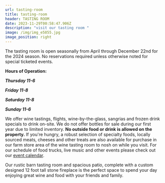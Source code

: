 ```yaml
---
url: tasting-room
title: tasting-room
header: TASTING ROOM
date: 2023-11-29T00:58:47.906Z
description: "visit our tasting room "
image: /img/img_e5855.jpg
image_position: right
---
```

The tasting room is open seasonally from April through December 22nd for the 2024 season. No reservations required unless otherwise noted for special ticketed events.

**Hours of Operation:**

***Thursday 11-6***

***Friday 11-8***

***Saturday 11-8***

***Sunday 11-6***

We offer wine tastings, flights, wine-by-the-glass, sangrias and frozen drink specials to drink on-site. We do not offer bottles for sale during our first year due to limited inventory.  **No outside food or drink is allowed on the property.** If you're hungry, a robust selection of specialty foods, locally sourced meats, cheeses and other treats are also available for purchase in our farm store area of the wine tasting room to nosh on while you visit. For our schedule of food trucks, live music and other events please check out our [event calendar](https://peacelovevinonew.netlify.app/events#calendar).

Our rustic barn tasting room and spacious patio, complete with a custom designed 12 foot tall stone fireplace is the perfect space to spend your day enjoying great wine and food with your friends and family.
